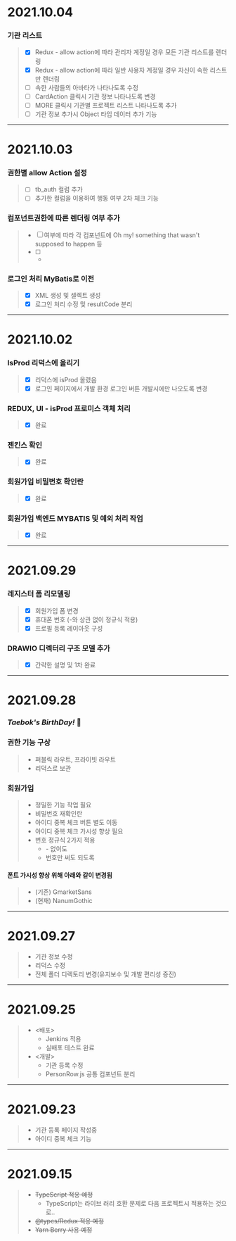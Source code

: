 # 2021.10.04
### 기관 리스트
> - [x] Redux - allow action에 따라 관리자 계정일 경우 모든 기관 리스트를 렌더링
> - [x] Redux - allow action에 따라 일반 사용자 계정일 경우 자신이 속한 리스트만 렌더링
> - [ ] 속한 사람들의 아바타가 나타나도록 수정
> - [ ] CardAction 클릭시 기관 정보 나타나도록 변경
> - [ ] MORE 클릭시 기관별 프로젝트 리스트 나타나도록 추가
> - [ ] 기관 정보 추가시 Object 타입 데이터 추가 기능


***
# 2021.10.03

### 권한별 allow Action 설정
> - [ ] tb_auth 컬럼 추가
> - [ ] 추가한 컬럼을 이용하여 행동 여부 2차 체크 기능 

### 컴포넌트권한에 따른 렌더링 여부 추가
> - [ ] 여부에 따라 각 컴포넌트에 Oh my! something that wasn't supposed to happen 등
> - [ ] -

### 로그인 처리 MyBatis로 이전
> - [x] XML 생성 및 셀렉트 생성
> - [x] 로그인 처리 수정 및 resultCode 분리

***
# 2021.10.02
### IsProd 리덕스에 올리기
> - [x] 리덕스에 isProd 올렸음
> - [x] 로그인 페이지에서 개발 환경 로그인 버튼 개발시에만 나오도록 변경
### REDUX, UI - isProd 프로미스 객체 처리
> - [x] 완료
### 젠킨스 확인
> - [x] 완료
### 회원가입 비밀번호 확인란
> - [x] 완료
### 회원가입 백엔드 MYBATIS 및 예외 처리 작업
> - [x] 완료

***
# 2021.09.29 
### 레지스터 폼 리모델링
> - [x] 회원가입 폼 변경
> - [x] 휴대폰 번호 (-와 상관 없이 정규식 적용)
> - [x] 프로필 등록 레이아웃 구성

### DRAWIO 디렉터리 구조 모델 추가
> - [x] 간략한 설명 및 1차 완료


***
# 2021.09.28
### _Taebok's BirthDay!_ :birthday:

### 권한 기능 구상 
> - 퍼블릭 라우트, 프라이빗 라우트  
> - 리덕스로 보관

### 회원가입
> - 정밀한 기능 작업 필요
> - 비밀번호 재확인란
> - 아이디 중복 체크 버튼 별도 이동 
> - 아이디 중복 체크 가시성 향상 필요
> - 번호 정규식 2가지 적용
>   - \- 없이도
>   - 번호만 써도 되도록

#### 폰트 가시성 향상 위해 아래와 같이 변경됨
> - (기존) GmarketSans
> - (현재) NanumGothic

***
# 2021.09.27
> - 기관 정보 수정
> - 리덕스 수정
> - 전체 폴더 디렉토리 변경(유지보수 및 개발 편리성 증진)

***
# 2021.09.25
> - <배포>
>   - Jenkins 적용
>   - 실배포 테스트 완료
> - <개발>
>   - 기관 등록 수정
>   - PersonRow.js 공통 컴포넌트 분리

***
# 2021.09.23
> - 기관 등록 페이지 작성중
> - 아이디 중복 체크 기능

***
# 2021.09.15
> - ~~TypeScript 적용 예정~~
>   - TypeScript는 라이브 러리 호환 문제로 다음 프로젝트시 적용하는 것으로..
> - ~~@types/Redux 적용 예정~~
> - ~~Yarn Berry 사용 예정~~
